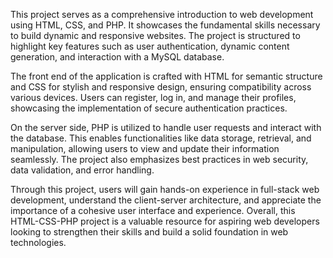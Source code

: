 This project serves as a comprehensive introduction to web development using HTML, CSS, and PHP. It showcases the fundamental skills necessary to build dynamic and responsive websites. The project is structured to highlight key features such as user authentication, dynamic content generation, and interaction with a MySQL database.

The front end of the application is crafted with HTML for semantic structure and CSS for stylish and responsive design, ensuring compatibility across various devices. Users can register, log in, and manage their profiles, showcasing the implementation of secure authentication practices.

On the server side, PHP is utilized to handle user requests and interact with the database. This enables functionalities like data storage, retrieval, and manipulation, allowing users to view and update their information seamlessly. The project also emphasizes best practices in web security, data validation, and error handling.

Through this project, users will gain hands-on experience in full-stack web development, understand the client-server architecture, and appreciate the importance of a cohesive user interface and experience. Overall, this HTML-CSS-PHP project is a valuable resource for aspiring web developers looking to strengthen their skills and build a solid foundation in web technologies.
